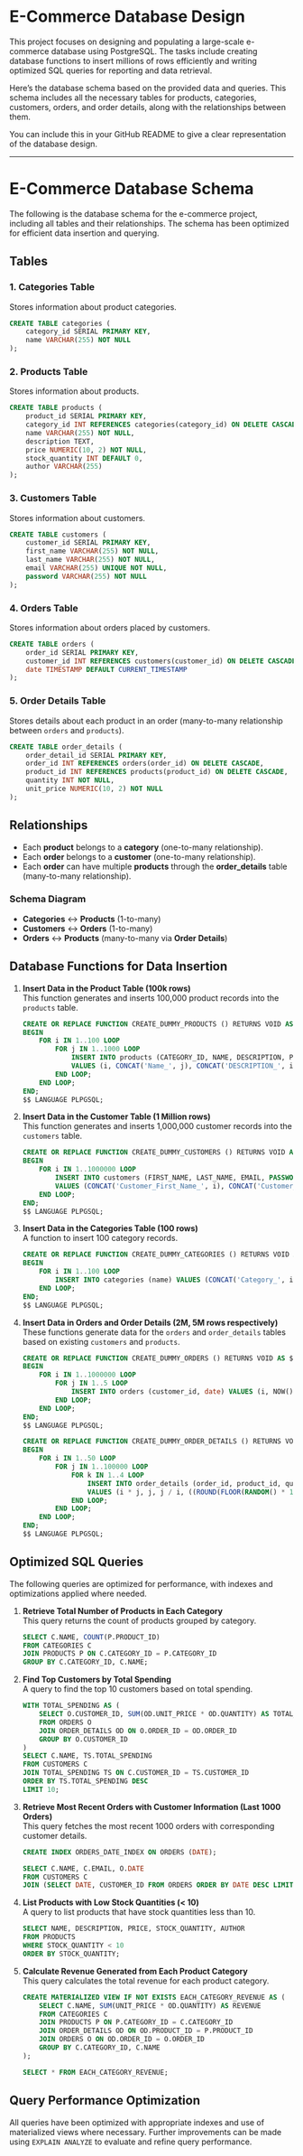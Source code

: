 # E-Commerce Database Design

This project focuses on designing and populating a large-scale e-commerce database using PostgreSQL. The tasks include creating database functions to insert millions of rows efficiently and writing optimized SQL queries for reporting and data retrieval.

Here’s the database schema based on the provided data and queries. This schema includes all the necessary tables for products, categories, customers, orders, and order details, along with the relationships between them.

You can include this in your GitHub README to give a clear representation of the database design.

---

# E-Commerce Database Schema

The following is the database schema for the e-commerce project, including all tables and their relationships. The schema has been optimized for efficient data insertion and querying.

## Tables

### 1. **Categories Table**
Stores information about product categories.

```sql
CREATE TABLE categories (
    category_id SERIAL PRIMARY KEY,
    name VARCHAR(255) NOT NULL
);
```

### 2. **Products Table**
Stores information about products.

```sql
CREATE TABLE products (
    product_id SERIAL PRIMARY KEY,
    category_id INT REFERENCES categories(category_id) ON DELETE CASCADE,
    name VARCHAR(255) NOT NULL,
    description TEXT,
    price NUMERIC(10, 2) NOT NULL,
    stock_quantity INT DEFAULT 0,
    author VARCHAR(255)
);
```

### 3. **Customers Table**
Stores information about customers.

```sql
CREATE TABLE customers (
    customer_id SERIAL PRIMARY KEY,
    first_name VARCHAR(255) NOT NULL,
    last_name VARCHAR(255) NOT NULL,
    email VARCHAR(255) UNIQUE NOT NULL,
    password VARCHAR(255) NOT NULL
);
```

### 4. **Orders Table**
Stores information about orders placed by customers.

```sql
CREATE TABLE orders (
    order_id SERIAL PRIMARY KEY,
    customer_id INT REFERENCES customers(customer_id) ON DELETE CASCADE,
    date TIMESTAMP DEFAULT CURRENT_TIMESTAMP
);
```

### 5. **Order Details Table**
Stores details about each product in an order (many-to-many relationship between `orders` and `products`).

```sql
CREATE TABLE order_details (
    order_detail_id SERIAL PRIMARY KEY,
    order_id INT REFERENCES orders(order_id) ON DELETE CASCADE,
    product_id INT REFERENCES products(product_id) ON DELETE CASCADE,
    quantity INT NOT NULL,
    unit_price NUMERIC(10, 2) NOT NULL
);
```

## Relationships

- Each **product** belongs to a **category** (one-to-many relationship).
- Each **order** belongs to a **customer** (one-to-many relationship).
- Each **order** can have multiple **products** through the **order_details** table (many-to-many relationship).
  
### Schema Diagram

- **Categories** ↔ **Products** (1-to-many)
- **Customers** ↔ **Orders** (1-to-many)
- **Orders** ↔ **Products** (many-to-many via **Order Details**)

## Database Functions for Data Insertion

1. **Insert Data in the Product Table (100k rows)**  
   This function generates and inserts 100,000 product records into the `products` table.

   ```sql
   CREATE OR REPLACE FUNCTION CREATE_DUMMY_PRODUCTS () RETURNS VOID AS $$ 
   BEGIN
       FOR i IN 1..100 LOOP
           FOR j IN 1..1000 LOOP
               INSERT INTO products (CATEGORY_ID, NAME, DESCRIPTION, PRICE, STOCK_QUANTITY, AUTHOR)
               VALUES (i, CONCAT('Name_', j), CONCAT('DESCRIPTION_', i), i * j, (i * 1.0 * j) / (i + j), CONCAT('AUTHOR_', i));
           END LOOP;
       END LOOP;
   END;
   $$ LANGUAGE PLPGSQL;
   ```

2. **Insert Data in the Customer Table (1 Million rows)**  
   This function generates and inserts 1,000,000 customer records into the `customers` table.

   ```sql
   CREATE OR REPLACE FUNCTION CREATE_DUMMY_CUSTOMERS () RETURNS VOID AS $$ 
   BEGIN
       FOR i IN 1..1000000 LOOP
           INSERT INTO customers (FIRST_NAME, LAST_NAME, EMAIL, PASSWORD)
           VALUES (CONCAT('Customer_First_Name_', i), CONCAT('Customer_Last_Name_', i), CONCAT('Email_', i), CONCAT('Password_', i));
       END LOOP;
   END;
   $$ LANGUAGE PLPGSQL;
   ```

3. **Insert Data in the Categories Table (100 rows)**  
   A function to insert 100 category records.

   ```sql
   CREATE OR REPLACE FUNCTION CREATE_DUMMY_CATEGORIES () RETURNS VOID AS $$ 
   BEGIN
       FOR i IN 1..100 LOOP
           INSERT INTO categories (name) VALUES (CONCAT('Category_', i));
       END LOOP;
   END;
   $$ LANGUAGE PLPGSQL;
   ```

4. **Insert Data in Orders and Order Details (2M, 5M rows respectively)**  
   These functions generate data for the `orders` and `order_details` tables based on existing `customers` and `products`.

   ```sql
   CREATE OR REPLACE FUNCTION CREATE_DUMMY_ORDERS () RETURNS VOID AS $$ 
   BEGIN
       FOR i IN 1..1000000 LOOP
           FOR j IN 1..5 LOOP
               INSERT INTO orders (customer_id, date) VALUES (i, NOW());
           END LOOP;
       END LOOP;
   END;
   $$ LANGUAGE PLPGSQL;
   ```

   ```sql
   CREATE OR REPLACE FUNCTION CREATE_DUMMY_ORDER_DETAILS () RETURNS VOID AS $$ 
   BEGIN
       FOR i IN 1..50 LOOP
           FOR j IN 1..100000 LOOP
               FOR k IN 1..4 LOOP
                   INSERT INTO order_details (order_id, product_id, quantity, unit_price)
                   VALUES (i * j, j, j / i, ((ROUND(FLOOR(RANDOM() * 10) + 1)* 1000)::numeric)::money);
               END LOOP;
           END LOOP;
       END LOOP;
   END;
   $$ LANGUAGE PLPGSQL;
   ```

## Optimized SQL Queries

The following queries are optimized for performance, with indexes and optimizations applied where needed.

1. **Retrieve Total Number of Products in Each Category**  
   This query returns the count of products grouped by category.

   ```sql
   SELECT C.NAME, COUNT(P.PRODUCT_ID)
   FROM CATEGORIES C
   JOIN PRODUCTS P ON C.CATEGORY_ID = P.CATEGORY_ID
   GROUP BY C.CATEGORY_ID, C.NAME;
   ```

2. **Find Top Customers by Total Spending**  
   A query to find the top 10 customers based on total spending.

   ```sql
   WITH TOTAL_SPENDING AS (
       SELECT O.CUSTOMER_ID, SUM(OD.UNIT_PRICE * OD.QUANTITY) AS TOTAL_SPENDING
       FROM ORDERS O
       JOIN ORDER_DETAILS OD ON O.ORDER_ID = OD.ORDER_ID
       GROUP BY O.CUSTOMER_ID
   )
   SELECT C.NAME, TS.TOTAL_SPENDING
   FROM CUSTOMERS C
   JOIN TOTAL_SPENDING TS ON C.CUSTOMER_ID = TS.CUSTOMER_ID
   ORDER BY TS.TOTAL_SPENDING DESC
   LIMIT 10;
   ```

3. **Retrieve Most Recent Orders with Customer Information (Last 1000 Orders)**  
   This query fetches the most recent 1000 orders with corresponding customer details.

   ```sql
   CREATE INDEX ORDERS_DATE_INDEX ON ORDERS (DATE);

   SELECT C.NAME, C.EMAIL, O.DATE
   FROM CUSTOMERS C
   JOIN (SELECT DATE, CUSTOMER_ID FROM ORDERS ORDER BY DATE DESC LIMIT 1000) O ON C.CUSTOMER_ID = O.CUSTOMER_ID;
   ```

4. **List Products with Low Stock Quantities (< 10)**  
   A query to list products that have stock quantities less than 10.

   ```sql
   SELECT NAME, DESCRIPTION, PRICE, STOCK_QUANTITY, AUTHOR
   FROM PRODUCTS
   WHERE STOCK_QUANTITY < 10
   ORDER BY STOCK_QUANTITY;
   ```

5. **Calculate Revenue Generated from Each Product Category**  
   This query calculates the total revenue for each product category.

   ```sql
   CREATE MATERIALIZED VIEW IF NOT EXISTS EACH_CATEGORY_REVENUE AS (
       SELECT C.NAME, SUM(UNIT_PRICE * OD.QUANTITY) AS REVENUE
       FROM CATEGORIES C
       JOIN PRODUCTS P ON P.CATEGORY_ID = C.CATEGORY_ID
       JOIN ORDER_DETAILS OD ON OD.PRODUCT_ID = P.PRODUCT_ID
       JOIN ORDERS O ON OD.ORDER_ID = O.ORDER_ID
       GROUP BY C.CATEGORY_ID, C.NAME
   );

   SELECT * FROM EACH_CATEGORY_REVENUE;
   ```

## Query Performance Optimization

All queries have been optimized with appropriate indexes and use of materialized views where necessary. Further improvements can be made using `EXPLAIN ANALYZE` to evaluate and refine query performance.
